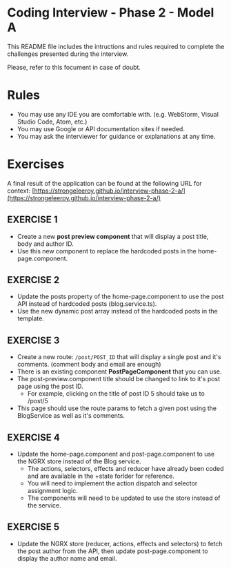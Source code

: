 # Coding Interview - Phase 2 - Model A

This README file includes the intructions and rules required to complete the challenges presented during the interview.

Please, refer to this focument in case of doubt.

# Rules
- You may use any IDE you are comfortable with. (e.g. WebStorm, Visual Studio Code, Atom, etc.)
- You may use Google or API documentation sites if needed.
- You may ask the interviewer for guidance or explanations at any time.

# Exercises
A final result of the application can be found at the following URL for context: [https://strongeleeroy.github.io/interview-phase-2-a/](https://strongeleeroy.github.io/interview-phase-2-a/)


## EXERCISE 1
- Create a new **post preview component** that will display a post title, body and author ID.
- Use this new component to replace the hardcoded posts in the home-page.component.

## EXERCISE 2
- Update the posts property of the home-page.component to use the post API instead of hardcoded posts (blog.service.ts).
- Use the new dynamic post array instead of the hardcoded posts in the template.

## EXERCISE 3
- Create a new route: `/post/POST_ID` that will display a single post and it's comments. (comment body and email are enough)
- There is an existing component **PostPageComponent** that you can use.
- The post-preview.component title should be changed to link to it's post page using the post ID.
    - For example, clicking on the title of post ID 5 should take us to /post/5
- This page should use the route params to fetch a given post using the BlogService as well as it's comments.

## EXERCISE 4
- Update the home-page.component and post-page.component to use the NGRX store instead of the Blog service.
  - The actions, selectors, effects and reducer have already been coded and are available in the +state forlder for reference.
  - You will need to implement the action dispatch and selector assignment logic.
  - The components will need to be updated to use the store instead of the service.

## EXERCISE 5
- Update the NGRX store (reducer, actions, effects and selectors) to fetch the post author from the API, then update post-page.component to display the author name and email.
